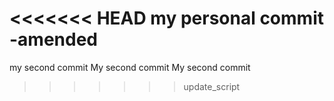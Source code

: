 <<<<<<< HEAD
my personal commit -amended 
=======
my second commit
My second commit
My second commit
>>>>>>> update_script
